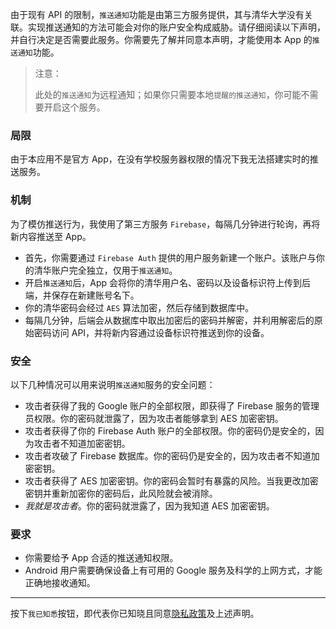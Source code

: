 由于现有 API 的限制，`推送通知`功能是由第三方服务提供，其与清华大学没有关联。实现推送通知的方法可能会对你的账户安全构成威胁。请仔细阅读以下声明，并自行决定是否需要此服务。你需要先了解并同意本声明，才能使用本 App 的`推送通知`功能。

> 注意：
>
> 此处的`推送通知`为远程通知；如果你只需要本地`提醒的推送通知`，你可能不需要开启这个服务。

### 局限

由于本应用不是官方 App，在没有学校服务器权限的情况下我无法搭建实时的推送服务。

### 机制

为了模仿推送行为，我使用了第三方服务 `Firebase`，每隔几分钟进行轮询，再将新内容推送至 App。

- 首先，你需要通过 `Firebase Auth` 提供的用户服务新建一个账户。该账户与你的清华账户完全独立，仅用于`推送通知`。
- 开启`推送通知`后，App 会将你的清华用户名、密码以及设备标识符上传到后端，并保存在新建账号名下。
- 你的清华密码会经过 `AES` 算法加密，然后存储到数据库中。
- 每隔几分钟，后端会从数据库中取出加密后的密码并解密，并利用解密后的原始密码访问 API，并将新内容通过设备标识符推送到你的设备。

### 安全

以下几种情况可以用来说明`推送通知`服务的安全问题：

- 攻击者获得了我的 Google 账户的全部权限，即获得了 Firebase 服务的管理员权限。你的密码就泄露了，因为攻击者能够拿到 AES 加密密钥。
- 攻击者获得了你的 Firebase Auth 账户的全部权限。你的密码仍是安全的，因为攻击者不知道加密密钥。
- 攻击者攻破了 Firebase 数据库。你的密码仍是安全的，因为攻击者不知道加密密钥。
- 攻击者获得了 AES 加密密钥。你的密码会暂时有暴露的风险。当我更改加密密钥并重新加密你的密码后，此风险就会被消除。
- *我就是攻击者*。你的密码就泄露了，因为我知道 AES 加密密钥。

### 要求

- 你需要给予 App 合适的推送通知权限。
- Android 用户需要确保设备上有可用的 Google 服务及科学的上网方式，才能正确地接收通知。

---

按下`我已知悉`按钮，即代表你已知晓且同意[隐私政策](https://learnx.robertying.io/cn/privacy)及上述声明。
